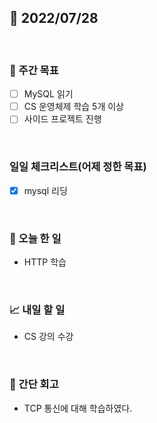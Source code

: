 ## 📅 2022/07/28

<br/>

### 🏹 주간 목표

- [ ] MySQL 읽기
- [ ] CS 운영체제 학습 5개 이상
- [ ] 사이드 프로젝트 진행

<br/>

### 일일 체크리스트(어제 정한 목표)

- [x] mysql 리딩

<br/>

### 💯 오늘 한 일

- HTTP 학습

<br/>

### 📈 내일 할 일

- CS 강의 수강

<br/>

### 🧐 간단 회고

- TCP 통신에 대해 학습하였다.
